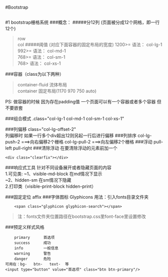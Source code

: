 #Bootstrap
##

#1 bootstrap栅格系统
###概念：
#####分12列 (页面被分成12个网格，即一行12个)
>row<br>
>col
#####阈值  (对应下面容器的固定布局的宽度)
>1200>= 语法： col-lg-1  <br>
>992>=  语法： col-md-1  <br>
>768>=  语法： col-sm-1  <br>
>768>   语法： col-xs-1  <br>

###容器（class为以下两种）
>container-fluid 流体布局<br>
>container 固定布局(1170  970 750 auto)

PS: 做容器的时候 因为存在padding值 一个页面可以有一个容器或者多个容器 但不要嵌套

###组合模式 
.class="col-lg-1 col-md-1 col-sm-1 col-xs-1"

###列偏移
class="col-lg-offset-2" 
<br>列偏移时 如果一行多个div超出12则另起一行后进行偏移
###列排序
col-lg-push-2   ===>向右偏移2个栅格
col-lg-pull-2   ===>向左偏移2个栅格
###浮动
pull-left pull-right
###清除浮动
在要清除浮动的元素前加一个
    
    <div class="clearfix"></div>

###响应式工具
针对不同设备展开或者隐藏页面的内容<br>
	1.可见类:
		~1、visible-md-block 
			在md情况下显示
	<br>~2、hidden-sm
			在sm情况下隐藏
	<br>2.打印类（visible-print-block  hidden-print）

###固定定位  affix
###字体图标 Glyphicons
用法：引入fonts目录文件夹

		<span class="glyphicon glyphicon-search"></span>

>注：fonts文件夹位置路径在bootstrap.css里font-face里设置修改

###预定义样式风格

		primary      首选项
		success      成功
		info         一般信息
		warning      警告
		danger       危险
	可用在：bg-   btn-   text-  等
	<input type="button" value="首选项" class="btn btn-primary"/>
